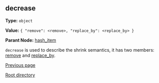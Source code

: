 decrease
----------

**Type:** `object`

**Value:** `{ "remove": <remove>, "replace_by": <replace_by> }`

**Parant Node:** [hash_item](hash_item.md)

`decrease` is used to describe the shrink semantics, it has two members: [remove](remove.md) and [replace_by](replace_by.md).  

[Previous page](../table.md)

[Root directory](../../../index.md)